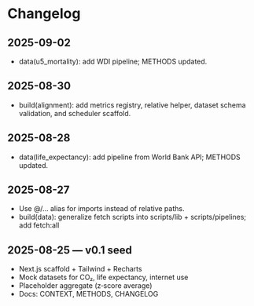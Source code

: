 # Changelog

## 2025-09-02
- data(u5_mortality): add WDI pipeline; METHODS updated.

## 2025-08-30
- build(alignment): add metrics registry, relative helper, dataset schema validation, and scheduler scaffold.

## 2025-08-28
- data(life_expectancy): add pipeline from World Bank API; METHODS updated.

## 2025-08-27
- Use @/... alias for imports instead of relative paths.
- build(data): generalize fetch scripts into scripts/lib + scripts/pipelines; add fetch:all

## 2025-08-25 — v0.1 seed
- Next.js scaffold + Tailwind + Recharts
- Mock datasets for CO₂, life expectancy, internet use
- Placeholder aggregate (z‑score average)
- Docs: CONTEXT, METHODS, CHANGELOG
